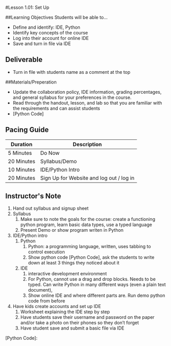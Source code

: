 #Lesson 1.01: Set Up

##Learning Objectives
Students will be able to...

* Define and identify: IDE, Python
* Identify key concepts of the course
* Log into their account for online IDE
* Save and turn in file via IDE

## Deliverable 
* Turn in file with students name as a comment at the top

##Materials/Preperation
* Update the collaboration policy, IDE information, grading percentages, and general syllabus for your preferences in the course. 
* Read through the handout, lesson, and lab so that you are familiar with the requirements and can assist students
* [Python Code]

## Pacing Guide
| Duration   | Description |
| ---------- | ----------- |
| 5 Minutes  | Do Now      |
| 20 Minutes | Syllabus/Demo    |
| 10 Minutes | IDE/Python Intro|
| 20 Minutes | Sign Up for Website and log out / log in |

## Instructor's Note

1. Hand out syllabus and signup sheet
2. Syllabus
	1. Make sure to note the goals for the course: create a functioning python program, learn basic data types, use a typed language
	2. Present Demo or show program writen in Python
3. IDE/Python intro 
	1. Python
		1. Python: a programming language, written, uses tabbing to control execution
		2. Show python code [Python Code], ask the students to write down at least 3 things they noticed about it
	2. IDE
		1. interactive development environment
		2. For Python, cannot use a drag and drop blocks. Needs to be typed. Can write Python in many different ways (even a plain text document), 
		3. Show online IDE and where different parts are. Run demo python code from before
4. Have kids create accounts and set up IDE
	1. Worksheet explaining the IDE step by step
	2. Have students save their username and password on the paper and/or take a photo on their phones so they don’t forget
	3. Have student save and submit a basic file via IDE

 
  

[Python Code]:
